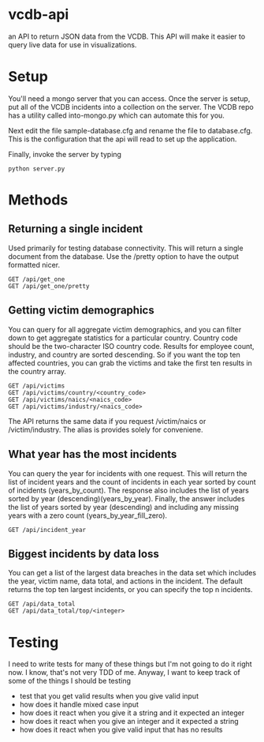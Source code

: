 # vcdb-api
an API to return JSON data from the VCDB. This API will make it easier to query live data for use in visualizations.

# Setup
You'll need a mongo server that you can access. Once the server is setup, put all of the VCDB incidents into a collection
on the server. The VCDB repo has a utility called into-mongo.py which can automate this for you.  

Next edit the file sample-database.cfg and rename the file to database.cfg. This is the configuration that the api
will read to set up the application.  

Finally, invoke the server by typing

    python server.py

# Methods
## Returning a single incident
Used primarily for testing database connectivity. This will return a single document from the database. Use the /pretty option to have
the output formatted nicer.


    GET /api/get_one
    GET /api/get_one/pretty

## Getting victim demographics
You can query for all aggregate victim demographics, and you can filter down to get aggregate statistics for a particular country.
Country code should be the two-character ISO country code. Results for employee count, industry, and country are sorted descending. So 
if you want the top ten affected countries, you can grab the victims and take the first ten results in the country array.

    GET /api/victims
    GET /api/victims/country/<country_code>
    GET /api/victims/naics/<naics_code>
    GET /api/victims/industry/<naics_code>
    
The API returns the same data if you request /victim/naics or /victim/industry. The alias is provides solely for conveniene.

## What year has the most incidents
You can query the year for incidents with one request. This will return the list of incident years and the count of incidents in each year
sorted by count of incidents (years\_by\_count). The response also includes the list of years sorted by year (descending)(years\_by\_year). 
Finally, the answer includes the list of years sorted by year (descending) and including any missing years with a zero count (years\_by\_year\_fill\_zero).

    GET /api/incident_year
    
## Biggest incidents by data loss
You can get a list of the largest data breaches in the data set which includes the year, victim name, data total, and actions in the incident.
The default returns the top ten largest incidents, or you can specify the top n incidents.

    GET /api/data_total
    GET /api/data_total/top/<integer>

# Testing
I need to write tests for many of these things but I'm not going to do it right now. I know, that's not very TDD of me. Anyway,
I want to keep track of some of the things I should be testing

+ test that you get valid results when you give valid input
+ how does it handle mixed case input
+ how does it react when you give it a string and it expected an integer
+ how does it react when you give an integer and it expected a string
+ how does it react when you give valid input that has no results